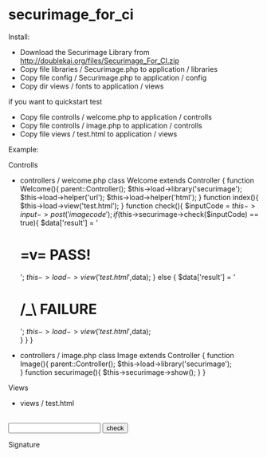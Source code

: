 securimage_for_ci
=================


Install:

* Download the Securimage Library from http://doublekai.org/files/Securimage_For_CI.zip
* Copy file libraries / Securimage.php to application / libraries
* Copy file config / Securimage.php to application / config
* Copy dir views / fonts to application / views

if you want to quickstart test

* Copy file controlls / welcome.php to application / controlls
* Copy file controlls / image.php to application / controlls
* Copy file views / test.html to application / views


Example:

Controlls

- controllers / welcome.php
class Welcome extends Controller {
    function Welcome(){
        parent::Controller();
        $this->load->library('securimage');
        $this->load->helper('url');
        $this->load->helper('html');
    }
    function index(){
        $this->load->view('test.html');
    }
    function check(){
        $inputCode = $this->input->post('imagecode');
        if($this->securimage->check($inputCode) == true){
            $data['result'] = '<h1>=v= PASS!</h1>';
            $this->load->view('test.html',$data);
        } else {
            $data['result'] = '<h1>/_\ FAILURE</h1>';
            $this->load->view('test.html',$data);        
        }
    }
} 

- controllers / image.php
class Image extends Controller {
    function Image(){
        parent::Controller();
        $this->load->library('securimage');        
    }
    function securimage(){
        $this->securimage->show();
    }
} 


Views

- views / test.html
<?php echo $result?>
<form action="<?php echo site_url('welcome/check')?>" method="post">
   <?php echo img('image/securimage', TRUE)?><br/>
   <input type="text" name="imagecode" />
   <input type="submit" value="check" />
</form> 
 Signature 

